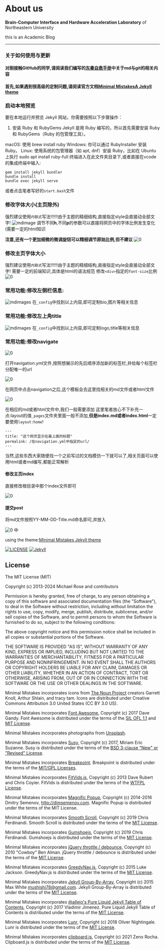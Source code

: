 # About us

**Brain-Computer Interface and Hardware Acceleration Laboratory**
of Northeastern University

this is an Academic Blog

---

### 关于如何使用与更新

#### 对刚接触GitHub的同学,请阅读我们编写的[东秦自救手册](https://manual.caiyi1.me/)中关于md与git的相关内容

#### 首先,如果遇到很高级的定制问题,请阅读官方文档[Minimal MistakesA Jekyll theme](https://mmistakes.github.io/minimal-mistakes/docs/configuration/)

### 启动本地预览
要在本地运行并预览 Jekyll 网站，你需要按照以下步骤操作：

1. 安装 Ruby 和 RubyGems
Jekyll 是用 Ruby 编写的，所以首先需要安装 Ruby 和 RubyGems（Ruby 的包管理工具）。

macOS: 使用 brew install ruby
Windows: 你可以通过 RubyInstaller 安装 Ruby。
Linux: 使用系统的包管理器（如 apt, dnf）安装 Ruby，比如在 Ubuntu 上执行 sudo apt install ruby-full
终端进入在此文件夹目录下,或者直接在vcode的集成终端中输入:
```
gem install jekyll bundler
bundle install
bundle exec jekyll serve
```
或者点击笔者写好的`start.bash`文件

### 修改字体大小(主页除外)
强烈建议使用`内联式`写法!!!!!!由于主题的精细结构,直接指定style会直接动全部文字!
![mdimage](mdimages/fontsize.png)
调节不同**h**,不同**p**的参数可以直接将网页中的字体比例发生变化(需要一定的html知识

**注意,还有一个更加细微的微调旋钮可以精细调节原始比例,但不建议**
![0](mdimages/fontori.png)

### 修改主页字体大小
强烈建议使用`内联式`写法!!!!!!由于主题的精细结构,直接指定style会直接动全部文字!
需要一定的前端知识,具体是html的语法规范
修改`<div>`指定的`font-size`比例
![0](mdimages/indexfont.png)

### 常用功能:修改左侧栏信息:
![mdimages](mdimages/左侧栏.png)
在`_config`中找到以上内容,即可定制bio,图片等相关信息

### 常用功能:修改左上角title
![mdimages](mdimages/左上边栏.png)
在`_config`中找到以上内容,即可定制logo,title等相关信息

### 常用功能:修改navigate
![0](mdimages/navigation.png)

打开navigation.yml文件,按照想展示的先后顺序添加新的标签栏,并给每个标签栏分配唯一的url

![0](mdimages/转跳.png)

在网页中点击navigation之后,这个模板会去这里找相关的md文件或者html文件

![0](mdimages/_pages.png)

在相应的md或者html文件中,我们一般需要添加
这里笔者放心不下补充一点:layout的值`_pages`文件夹里面一般不添加,**但是index.md或者index.html**一定要使用`layout:home`!
```
---
title: "这个网页显示在最上面的标题"
permalink: /在navigation.yml中指定的url/
---
```

当然,这些东西大家随便找一个之前写过的文档模仿一下就可以了,相关页面可以使用html或者md编写,都能正常解析

#### 修改主页index
直接修改根目录中那个index文件即可

![0](mdimages/index.png)

#### 提交post
将md文件按照YY-MM-DD-Title.md命名即可,并放入

![0](mdimages/post.png)
中

 using the theme:[Minimal Mistakes Jekyll theme](https://mmistakes.github.io/minimal-mistakes/)

[![LICENSE](https://img.shields.io/badge/license-MIT-lightgrey.svg)](https://raw.githubusercontent.com/mmistakes/minimal-mistakes/master/LICENSE)
[![Jekyll](https://img.shields.io/badge/jekyll-%3E%3D%203.7-blue.svg)](https://jekyllrb.com/)


## License

The MIT License (MIT)

Copyright (c) 2013-2024 Michael Rose and contributors

Permission is hereby granted, free of charge, to any person obtaining a copy
of this software and associated documentation files (the "Software"), to deal
in the Software without restriction, including without limitation the rights
to use, copy, modify, merge, publish, distribute, sublicense, and/or sell
copies of the Software, and to permit persons to whom the Software is
furnished to do so, subject to the following conditions:

The above copyright notice and this permission notice shall be included in all
copies or substantial portions of the Software.

THE SOFTWARE IS PROVIDED "AS IS", WITHOUT WARRANTY OF ANY KIND, EXPRESS OR
IMPLIED, INCLUDING BUT NOT LIMITED TO THE WARRANTIES OF MERCHANTABILITY,
FITNESS FOR A PARTICULAR PURPOSE AND NONINFRINGEMENT. IN NO EVENT SHALL THE
AUTHORS OR COPYRIGHT HOLDERS BE LIABLE FOR ANY CLAIM, DAMAGES OR OTHER
LIABILITY, WHETHER IN AN ACTION OF CONTRACT, TORT OR OTHERWISE, ARISING FROM,
OUT OF OR IN CONNECTION WITH THE SOFTWARE OR THE USE OR OTHER DEALINGS IN THE
SOFTWARE.

Minimal Mistakes incorporates icons from [The Noun Project](https://thenounproject.com/) 
creators Garrett Knoll, Arthur Shlain, and tracy tam.
Icons are distributed under Creative Commons Attribution 3.0 United States (CC BY 3.0 US).

Minimal Mistakes incorporates [Font Awesome](http://fontawesome.io/),
Copyright (c) 2017 Dave Gandy.
Font Awesome is distributed under the terms of the [SIL OFL 1.1](http://scripts.sil.org/OFL) 
and [MIT License](http://opensource.org/licenses/MIT).

Minimal Mistakes incorporates photographs from [Unsplash](https://unsplash.com).

Minimal Mistakes incorporates [Susy](http://susy.oddbird.net/),
Copyright (c) 2017, Miriam Eric Suzanne.
Susy is distributed under the terms of the [BSD 3-clause "New" or "Revised" License](https://opensource.org/licenses/BSD-3-Clause).

Minimal Mistakes incorporates [Breakpoint](http://breakpoint-sass.com/).
Breakpoint is distributed under the terms of the [MIT/GPL Licenses](http://opensource.org/licenses/MIT).

Minimal Mistakes incorporates [FitVids.js](https://github.com/davatron5000/FitVids.js/),
Copyright (c) 2013 Dave Rubert and Chris Coyier.
FitVids is distributed under the terms of the [WTFPL License](http://www.wtfpl.net/).

Minimal Mistakes incorporates [Magnific Popup](http://dimsemenov.com/plugins/magnific-popup/),
Copyright (c) 2014-2016 Dmitry Semenov, http://dimsemenov.com.
Magnific Popup is distributed under the terms of the MIT License.

Minimal Mistakes incorporates [Smooth Scroll](http://github.com/cferdinandi/smooth-scroll),
Copyright (c) 2019 Chris Ferdinandi.
Smooth Scroll is distributed under the terms of the [MIT License](http://opensource.org/licenses/MIT).

Minimal Mistakes incorporates [Gumshoejs](http://github.com/cferdinandi/gumshoe),
Copyright (c) 2019 Chris Ferdinandi.
Gumshoejs is distributed under the terms of the [MIT License](http://opensource.org/licenses/MIT).

Minimal Mistakes incorporates [jQuery throttle / debounce](http://benalman.com/projects/jquery-throttle-debounce-plugin/),
Copyright (c) 2010 "Cowboy" Ben Alman.
jQuery throttle / debounce is distributed under the terms of the [MIT License](http://opensource.org/licenses/MIT).

Minimal Mistakes incorporates [GreedyNav.js](https://github.com/lukejacksonn/GreedyNav),
Copyright (c) 2015 Luke Jackson.
GreedyNav.js is distributed under the terms of the [MIT License](http://opensource.org/licenses/MIT).

Minimal Mistakes incorporates [Jekyll Group-By-Array](https://github.com/mushishi78/jekyll-group-by-array),
Copyright (c) 2015 Max White <mushishi78@gmail.com>.
Jekyll Group-By-Array is distributed under the terms of the [MIT License](http://opensource.org/licenses/MIT).

Minimal Mistakes incorporates [@allejo's Pure Liquid Jekyll Table of Contents](https://allejo.io/blog/a-jekyll-toc-in-liquid-only/),
Copyright (c) 2017 Vladimir Jimenez.
Pure Liquid Jekyll Table of Contents is distributed under the terms of the [MIT License](http://opensource.org/licenses/MIT).

Minimal Mistakes incorporates [Lunr](http://lunrjs.com),
Copyright (c) 2018 Oliver Nightingale.
Lunr is distributed under the terms of the [MIT License](http://opensource.org/licenses/MIT).

Minimal Mistakes incorporates [clipboard.js](https://clipboardjs.com/),
Copyright (c) 2021 Zeno Rocha.
Clipboard.js is distributed under the terms of the [MIT License](https://opensource.org/licenses/MIT).
